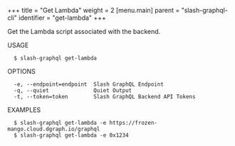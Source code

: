+++
title = "Get Lambda"
weight = 2
[menu.main]
    parent = "slash-graphql-cli"
    identifier = "get-lambda"
+++

Get the Lambda script associated with the backend.

USAGE
```
  $ slash-graphql get-lambda
```

OPTIONS
```
  -e, --endpoint=endpoint  Slash GraphQL Endpoint
  -q, --quiet              Quiet Output
  -t, --token=token        Slash GraphQL Backend API Tokens
```

EXAMPLES
```
  $ slash-graphql get-lambda -e https://frozen-mango.cloud.dgraph.io/graphql
  $ slash-graphql get-lambda -e 0x1234
```
